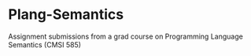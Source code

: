 # Plang-Semantics
Assignment submissions from a grad course on Programming Language Semantics (CMSI 585)
